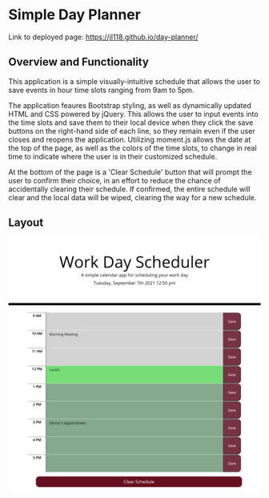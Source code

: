 # Simple Day Planner

Link to deployed page: https://jl118.github.io/day-planner/

## Overview and Functionality

This application is a simple visually-intuitive schedule that allows the user to save events in hour time slots ranging from 9am to 5pm. 

The application feaures Bootstrap styling, as well as dynamically updated HTML and CSS powered by jQuery. This allows the user to input events into the time slots and save them to their local device when they click the save buttons on the right-hand side of each line, so they remain even if the user closes and reopens the application. Utilizing moment.js allows the date at the top of the page, as well as the colors of the time slots, to change in real time to indicate where the user is in their customized schedule.  

At the bottom of the page is a 'Clear Schedule' button that will prompt the user to confirm their choice, in an effort to reduce the chance of accidentally clearing their schedule. If confirmed, the entire schedule will clear and the local data will be wiped, clearing the way for a new schedule. 

## Layout

![Desktop layout of the Day Planner highlighting the 12pm to 1pm time slot, matching the time displayed at the top of the page.](./assets/images/planner_desktop.png)